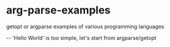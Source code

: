 # arg-parse-examples
getopt or argparse examples of various programming languages

  -- 'Hello World' is too simple, let's start from argparse/getopt
